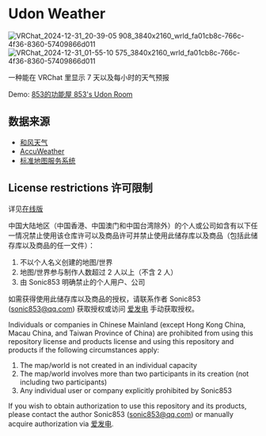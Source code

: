 # Udon Weather
![VRChat_2024-12-31_20-39-05 908_3840x2160_wrld_fa01cb8c-766c-4f36-8360-57409866d011](https://github.com/user-attachments/assets/56bac3b8-4899-485d-b950-766b12b12909)
![VRChat_2024-12-31_01-55-10 575_3840x2160_wrld_fa01cb8c-766c-4f36-8360-57409866d011](https://github.com/user-attachments/assets/722878a3-3506-410a-a439-e46f1ba14b79)

一种能在 VRChat 里显示 7 天以及每小时的天气预报

Demo: [853的功能屋 853's Udon Room](https://vrchat.com/home/world/wrld_fa01cb8c-766c-4f36-8360-57409866d011)

## 数据来源

- [和风天气](https://www.qweather.com/)
- [AccuWeather](https://www.accuweather.com/)
- [标准地图服务系统](http://bzdt.ch.mnr.gov.cn/)

## License restrictions 许可限制
详见[在线版](https://github.com/Sonic853/vpm-repos/wiki/License-restrictions-%E8%AE%B8%E5%8F%AF%E9%99%90%E5%88%B6)

中国大陆地区（中国香港、中国澳门和中国台湾除外）的个人或公司如含有以下任一情况禁止使用该仓库许可以及商品许可并禁止使用此储存库以及商品（包括此储存库以及商品的任一文件）：

1. 不以个人名义创建的地图/世界
2. 地图/世界参与制作人数超过 2 人以上（不含 2 人）
3. 由 Sonic853 明确禁止的个人用户、公司

如需获得使用此储存库以及商品的授权，请联系作者 Sonic853 (sonic853@qq.com) 获取授权或访问 [爱发电](https://afdian.com/a/Sonic853) 手动获取授权。

Individuals or companies in Chinese Mainland (except Hong Kong China, Macau China, and Taiwan Province of China) are prohibited from using this repository license and products license and using this repository and products if the following circumstances apply:

1. The map/world is not created in an individual capacity
2. The map/world involves more than two participants in its creation (not including two participants)
3. Any individual user or company explicitly prohibited by Sonic853

If you wish to obtain authorization to use this repository and its products, please contact the author Sonic853 (sonic853@qq.com) or manually acquire authorization via [爱发电](https://afdian.com/a/Sonic853).
